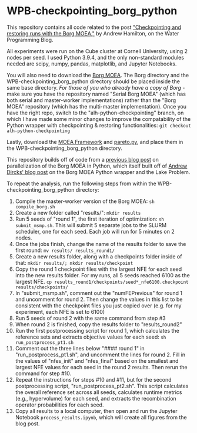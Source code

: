 # WPB-checkpointing_borg_python

This repository contains all code related to the post ["Checkpointing and restoring runs with the Borg MOEA,"](https://waterprogramming.wordpress.com/2022/04/13/checkpointing-and-restoring-runs-with-the-borg-moea/) by Andrew Hamilton, on the Water Programming Blog.

All experiments were run on the Cube cluster at Cornell University, using 2 nodes per seed. I used Python 3.9.4, and the only non-standard modules needed are scipy, numpy, pandas, matplotlib, and Jupyter Notebooks. 

You will also need to download the [Borg MOEA](http://borgmoea.org/). The Borg directory and the WPB-checkpointing_borg_python directory should be placed inside the same base directory. *For those of you who already have a copy of Borg* - make sure you have the repository named "Serial Borg MOEA" (which has both serial and master-worker implementations) rather than the "Borg MOEA" repository (which has the multi-master implementation). Once you have the right repo, switch to the "alh-python-checkpointing" branch, on which I have made some minor changes to improve the compatability of the Python wrapper with checkpointing & restoring functionalities: ```git checkout alh-python-checkpointing```

Lastly, download the [MOEA Framework](http://moeaframework.org/) and [pareto.py](https://github.com/matthewjwoodruff/pareto.py), and place them in the WPB-checkpointing_borg_python directory. 

This repository builds off of code from a [previous blog post](https://wordpress.com/post/waterprogramming.wordpress.com/19006) on parallelization of the Borg MOEA in Python, which itself built off of [Andrew Dircks' blog post](https://waterprogramming.wordpress.com/2020/07/21/using-the-python-borg-wrapper-lake-problem-example/) on the Borg MOEA Python wrapper and the Lake Problem.

To repeat the analysis, run the following steps from within the WPB-checkpointing_borg_python directory:

1. Compile the master-worker version of the Borg MOEA: ```sh compile_borg.sh```
2. Create a new folder called "results/": ```mkdir results```
3. Run 5 seeds of "round 1", the first iteration of optimization: ```sh submit_msmp.sh```. This will submit 5 separate jobs to the SLURM scheduler, one for each seed. Each job will run for 5 minutes on 2 nodes.
4. Once the jobs finish, change the name of the results folder to save the first round: ```mv results/ results_round1/```
5. Create a new results folder, along with a checkpoints folder inside of that: ```mkdir results/; mkdir results/checkpoint```
6. Copy the round 1 checkpoint files with the largest NFE for each seed into the new results folder. For my runs, all 5 seeds reached 6100 as the largest NFE. ```cp results_round1/checkpoints/seed*_nfe6100.checkpoint results/checkpoints/```
7. In "submit_msmp.sh", comment out the "numFEPrevious" for round 1 and uncomment for round 2. Then change the values in this list to be consistent with the checkpoint files you just copied over (e.g. for my experiment, each NFE is set to 6100)
8. Run 5 seeds of round 2 with the same command from step #3
9. When round 2 is finished, copy the results folder to "results_round2"
10. Run the first postprocessing script for round 1, which calculates the reference sets and extracts objective values for each seed: ```sh run_postprocess_pt1.sh```
11. Comment out the three lines below "#### round 1" in "run_postprocess_pt1.sh", and uncomment the lines for round 2. Fill in the values of "nfes_init" and "nfes_final" based on the smallest and largest NFE values for each seed in the round 2 results. Then rerun the command for step #10.
12. Repeat the instructions for steps #10 and #11, but for the second postprocessing script, "run_postprocess_pt2.sh". This script calculates the overall reference set across all seeds, calculates runtime metrics (e.g., hypervolume) for each seed, and extracts the recombination operator probabilities for each seed.
13. Copy all results to a local computer, then open and run the Jupyter Notebook ```process_results.ipynb```, which will create all figures from the blog post.
